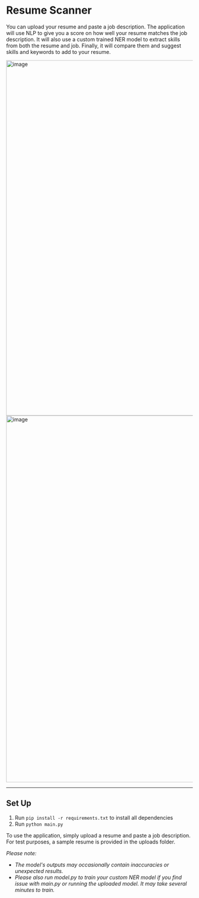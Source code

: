 # Resume Scanner
You can upload your resume and paste a job description. The application will use NLP to give you a score on how well your resume matches the job description. It will also use a custom trained NER model to extract skills from both the resume and job. Finally, it will compare them and suggest skills and keywords to add to your resume.  

<img width="1919" height="959" alt="image" src="https://github.com/user-attachments/assets/cf4509f7-c79b-40f4-a710-7909bf97bba6" />
<img width="1918" height="990" alt="image" src="https://github.com/user-attachments/assets/25c1f1ce-2407-4462-84aa-4edb773befe9" />


---
## Set Up

1. Run `pip install -r requirements.txt` to install all dependencies
2. Run `python main.py`


To use the application, simply upload a resume and paste a job description.
For test purposes, a sample resume is provided in the uploads folder. 

_Please note:_
- _The model's outputs may occasionally contain inaccuracies or unexpected results._  
- _Please also run model.py to train your custom NER model if you find issue with main.py or running the uploaded model. It may take several minutes to train._

